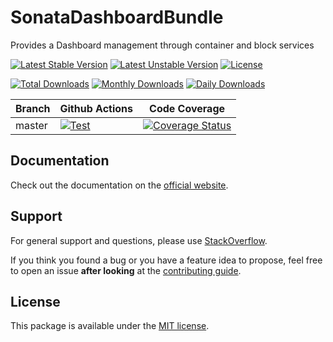<!--
DO NOT EDIT THIS FILE!

It's auto-generated by sonata-project/dev-kit package.
-->

# SonataDashboardBundle

Provides a Dashboard management through container and block services

[![Latest Stable Version](https://poser.pugx.org/sonata-project/dashboard-bundle/v/stable)](https://packagist.org/packages/sonata-project/dashboard-bundle)
[![Latest Unstable Version](https://poser.pugx.org/sonata-project/dashboard-bundle/v/unstable)](https://packagist.org/packages/sonata-project/dashboard-bundle)
[![License](https://poser.pugx.org/sonata-project/dashboard-bundle/license)](https://packagist.org/packages/sonata-project/dashboard-bundle)

[![Total Downloads](https://poser.pugx.org/sonata-project/dashboard-bundle/downloads)](https://packagist.org/packages/sonata-project/dashboard-bundle)
[![Monthly Downloads](https://poser.pugx.org/sonata-project/dashboard-bundle/d/monthly)](https://packagist.org/packages/sonata-project/dashboard-bundle)
[![Daily Downloads](https://poser.pugx.org/sonata-project/dashboard-bundle/d/daily)](https://packagist.org/packages/sonata-project/dashboard-bundle)

Branch | Github Actions | Code Coverage |
------ | -------------- | ------------- |
master | [![Test][test_unstable_badge]][test_unstable_link] | [![Coverage Status][coverage_unstable_badge]][coverage_unstable_link] |

## Documentation

Check out the documentation on the [official website](https://sonata-project.org/bundles/dashboard).

## Support

For general support and questions, please use [StackOverflow](http://stackoverflow.com/questions/tagged/sonata).

If you think you found a bug or you have a feature idea to propose, feel free to open an issue
**after looking** at the [contributing guide](CONTRIBUTING.md).

## License

This package is available under the [MIT license](LICENSE).

[test_unstable_badge]: https://github.com/sonata-project/SonataDashboardBundle/workflows/Test/badge.svg?branch=master
[test_unstable_link]: https://github.com/sonata-project/SonataDashboardBundle/actions?query=workflow:test+branch:master

[coverage_unstable_badge]: https://codecov.io/gh/sonata-project/SonataDashboardBundle/branch/master/graph/badge.svg
[coverage_unstable_link]: https://codecov.io/gh/sonata-project/SonataDashboardBundle/branch/master
